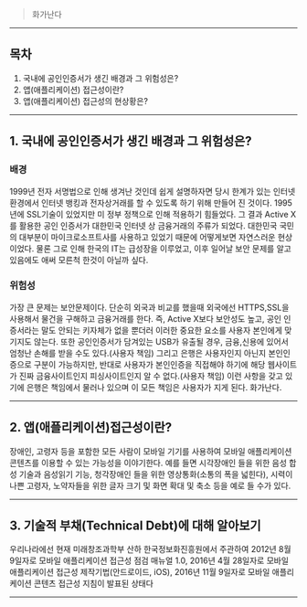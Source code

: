 >화가난다
---

## 목차 
1. 국내에 공인인증서가 생긴 배경과 그 위험성은?
2. 앱(애플리케이션) 접근성이란?
3. 앱(애플리케이션) 접근성의 현상황은?

---

## 1. 국내에 공인인증서가 생긴 배경과 그 위험성은?

### 배경
1999년 전자 서명법으로 인해 생겨난 것인데 쉽게 설명하자면 당시 한계가 있는 인터넷 환경에서 인터넷 뱅킹과 전자상거래를 할 수 있도록 하기 위해 만들어 진 것이다.
1995년에 SSL기술이 있었지만 미 정부 정책으로 인해 적용하기 힘들었다. 그 결과 Active X를 활용한 공인 인증서가 대한민국 인터넷 상 금융거래의 주류가 되었다.
대한민국 국민의 대부분이 마이크로소프트사를 사용하고 있었기 때문에 어떻게보면 자연스러운 현상이었다. 물론 그로 인해 한국의 IT는 급성장을 이루었고, 이후 일어날 보안 문제를 알고있음에도 애써 모른척 한것이 아닐까 싶다.

### 위험성
가장 큰 문제는 보안문제이다. 단순히 외국과 비교를 했을때 외국에선 HTTPS,SSL을 사용해서 물건을 구해하고 금융거래를 한다. 즉, Active X보다 보안성도 높고, 공인 인증서라는 말도 안되는 키자체가 없을 뿐더러 이러한 중요한 요소를 사용자 본인에게 맞기지도 않는다.
또한 공인인증서가 담겨있는 USB가 유출될 경우, 금융,신용에 있어서 엄청난 손해를 받을 수도 있다.(사용자 책임)
그리고 은행은 사용자인지 아닌지 본인인증으로 구분이 가능하지만, 반대로 사용자가 본인인증을 직접해야 하기에 해당 웹사이트가 진짜 금융사이트인지 피싱사이트인지 알 수 없다.(사용자 책임)
이런 사항을 갖고 있기에 은행은 책임에서 물러나 있으며 이 모든 책임은 사용자가 지게 된다. 화가난다.

---

## 2. 앱(애플리케이션)접근성이란?

장애인, 고령자 등을 포함한 모든 사람이 모바일 기기를 사용하여 모바일 애플리케이션 콘텐츠를 이용할 수 있는 가능성을 이야기한다.
예를 들면 시각장애인 들을 위한 음성 합성 기술과 음성읽기 기능, 청각장애인 들을 위한 영상통화(소통의 폭을 넓힌다), 시력이 나쁜 고령자, 노약자들을 위한 글자 크기 및 화면 확대 및 축소
등을 예로 들 수가 있다.

---


## 3. 기술적 부채(Technical Debt)에 대해 알아보기

우리나라에선 현재 미래창조과학부 산하 한국정보화진흥원에서 주관하여 2012년 8월 9일자로 모바일 애플리케이션 접근성 점검 매뉴얼 1.0, 2016년 4월 28일자로 모바일 애플리케이션 접근성 제작기법(안드로이드, iOS), 2016년 11월 9일자로 모바일 애플리케이션 콘텐츠 접근성 지침이 발표된 상태다

---
